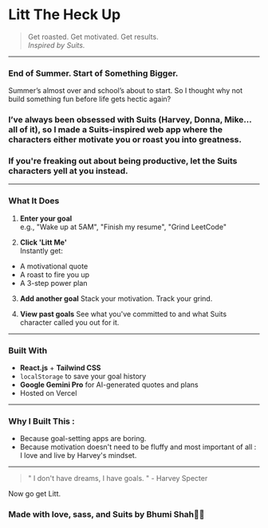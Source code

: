 # Litt The Heck Up
> Get roasted. Get motivated. Get results.  
> *Inspired by Suits.*

---

###  End of Summer. Start of Something Bigger.

Summer’s almost over and school’s about to start.
So I thought why not build something fun before life gets hectic again?
### I’ve always been obsessed with Suits (Harvey, Donna, Mike... all of it), so I made a Suits-inspired web app where the characters either motivate you or roast you into greatness.
### If you're freaking out about being productive, let the Suits characters yell at you instead.
---

###  What It Does

1.  **Enter your goal**  
   e.g., "Wake up at 5AM", "Finish my resume", "Grind LeetCode"

2.  **Click 'Litt Me'**  
   Instantly get:
   -  A motivational quote  
   -  A roast to fire you up  
   -  A 3-step  power plan

3.  **Add another goal**
   Stack your motivation. Track your grind.

4.  **View past goals**
   See what you've committed to and what Suits character called you out for it.

---

###  Built With

- **React.js** + **Tailwind CSS**
-  `localStorage` to save your goal history
-  **Google Gemini Pro** for AI-generated quotes and plans
-  Hosted on Vercel

---

###  Why I Built This :
- Because goal-setting apps are boring.  
- Because motivation doesn't need to be fluffy and most important of all : I love and live by Harvey's mindset. 

---

> " I don't have dreams, I have goals. " - Harvey Specter  

Now go get Litt.

### Made with love, sass, and Suits by Bhumi Shah👩‍💻





